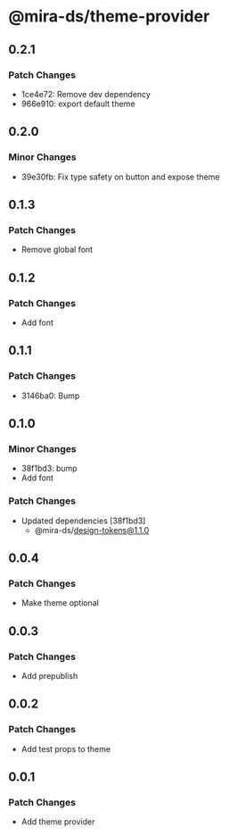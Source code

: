 # @mira-ds/theme-provider

## 0.2.1

### Patch Changes

- 1ce4e72: Remove dev dependency
- 966e910: export default theme

## 0.2.0

### Minor Changes

- 39e30fb: Fix type safety on button and expose theme

## 0.1.3

### Patch Changes

- Remove global font

## 0.1.2

### Patch Changes

- Add font

## 0.1.1

### Patch Changes

- 3146ba0: Bump

## 0.1.0

### Minor Changes

- 38f1bd3: bump
- Add font

### Patch Changes

- Updated dependencies [38f1bd3]
  - @mira-ds/design-tokens@1.1.0

## 0.0.4

### Patch Changes

- Make theme optional

## 0.0.3

### Patch Changes

- Add prepublish

## 0.0.2

### Patch Changes

- Add test props to theme

## 0.0.1

### Patch Changes

- Add theme provider
